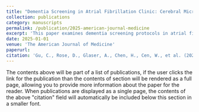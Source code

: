 ```yaml
---
title: "Dementia Screening in Atrial Fibrillation Clinic: Cerebral Microbleed Early Detection for Ischemic-Hemorrhagic Stroke Risk-Benefit Analysis"
collection: publications
category: manuscripts
permalink: /publication/2025-american-journal-medicine
excerpt: 'This paper examines dementia screening protocols in atrial fibrillation clinics.'
date: 2025-01-01
venue: 'The American Journal of Medicine'
paperurl: 
citation: 'Gu, C., Rose, D., Glaser, A., Chen, H., Cen, W., et al. (2025). Dementia Screening in Atrial Fibrillation Clinic: Cerebral Microbleed Early Detection for Ischemic-Hemorrhagic Stroke Risk-Benefit Analysis. <i>The American Journal of Medicine</i>. (Under Review)'
---
```


The contents above will be part of a list of publications, if the user clicks the link for the publication than the contents of section will be rendered as a full page, allowing you to provide more information about the paper for the reader. When publications are displayed as a single page, the contents of the above "citation" field will automatically be included below this section in a smaller font.
